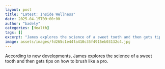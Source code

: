 ```yaml
---
layout: post
title: "Latest: Inside Wellness"
date: 2025-04-15T09:00:00
author: "badely"
categories: [Health]
tags: []
excerpt: "James explores the science of a sweet tooth and then gets tips on how to brush like a pro."
image: assets/images/fd265c1e44fa410c35f4915eb03132c4.jpg
---
```


According to new developments, James explores the science of a sweet tooth and then gets tips on how to brush like a pro.

